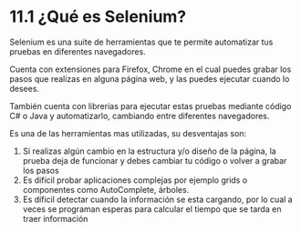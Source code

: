 # 11.1 ¿Qué es Selenium?

Selenium es una suite de herramientas que te permite automatizar tus pruebas en diferentes navegadores.

Cuenta con extensiones para Firefox, Chrome en el cual puedes grabar los pasos que realizas en alguna página web, y las puedes ejecutar cuando lo desees.

También cuenta con librerias para ejecutar estas pruebas mediante código C\# o Java y automatizarlo, cambiando entre diferentes navegadores.

Es una de las herramientas mas utilizadas, su desventajas son:

1. Si realizas algún cambio en la estructura y/o diseño de la página, la prueba deja de funcionar y debes cambiar tu código o volver a grabar los pasos
2. Es difícil probar aplicaciones complejas por ejemplo grids o componentes como AutoComplete, árboles.
3. Es díficil detectar cuando la información se esta cargando, por lo cual a veces se programan esperas para calcular el tiempo que se tarda en traer información

